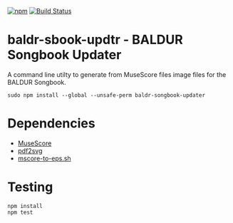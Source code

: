[![npm](https://img.shields.io/npm/v/baldr-sbook-updtr.svg)](https://www.npmjs.com/package/baldr-sbook-updtr)
[![Build Status](https://travis-ci.org/JosefFriedrich-nodejs/baldr-sbook-updtr.svg?branch=master)](https://travis-ci.org/JosefFriedrich-nodejs/baldr-sbook-updtr)

# baldr-sbook-updtr - BALDUR Songbook Updater

A command line utilty to generate from MuseScore files image files for
the BALDUR Songbook.

```
sudo npm install --global --unsafe-perm baldr-songbook-updater
```

# Dependencies

* [MuseScore](https://musescore.org/)
* [pdf2svg](https://github.com/dawbarton/pdf2svg)
* [mscore-to-eps.sh](https://github.com/Josef-Friedrich/shell-scripts/blob/master/mscore-to-eps.sh)

# Testing

```
npm install
npm test
```
